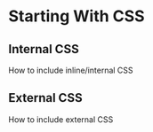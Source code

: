 Starting With CSS
=================


Internal CSS
-------------
How to include inline/internal CSS

External CSS
-------------
How to include external CSS
